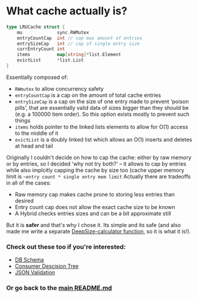 # What cache actually is?
```Go
type LRUCache struct {
	mu             sync.RWMutex
	entryCountCap  int // cap max amount of entries 
	entrySizeCap   int // cap of single entry size
	currEntryCount int
	items          map[string]*list.Element
	evictList      *list.List
}
```
Essentially composed of:
- `RWmutex` to allow concurrency safety
- `entryCountCap` is a cap on the amount of total cache entries
- `entrySizeCap` is a cap on the size of one entry made to prevent 'poison pills', that are essentially valid data of sizes bigger than they should be (e.g. a 100000 item order). So this option exists mostly to prevent such things
- `items` holds pointer to the linked lists elements to allow for O(1) access to the middle of it
- `evictList` is a doubly linked list which allows an O(1) inserts and deletes at head and tail

Originally I couldn't decide on how to cap the cache: either by raw memory or by entries, so I decided 'why not try both?' – it allows to cap by entries while also implcitly capping the cache by size too (cache upper memory limit is `~entry count * single entry mem limit` 
Actually there are tradeoffs in all of the cases:
* Raw memory cap makes cache prone to storing less entries than desired
* Entry count cap does not allow the exact cache size to be known
* A Hybrid checks entries sizes and can be a bit approximate still

But it is __safer__ and that's why I chose it. Its simple and its safe (and also made me write a separate [DeepSize-calculator function](../internal/pkg/sizeof/calculator.go), so it is what it is!).


### Check out these too if you're interested:
* [DB Schema](../docs/database.md)
* [Consumer Descision Tree](../docs/consumer.md)
* [JSON Validation](../docs/validation.md)

### Or go back to the [main README.md](../README.md)
